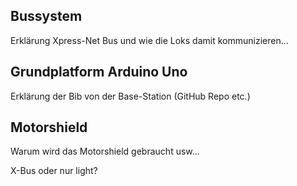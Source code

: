 <!--AP-->
## Bussystem
Erklärung Xpress-Net Bus und wie die Loks damit kommunizieren...
## Grundplatform Arduino Uno
Erklärung der Bib von der Base-Station (GitHub Repo etc.)
## Motorshield
Warum wird das Motorshield gebraucht usw...

X-Bus oder nur light?


